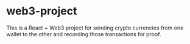 # web3-project
This is a React + Web3 project for sending crypto currencies from one wallet to the other and recording those transactions for proof. 

